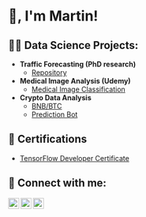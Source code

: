 <h1>👋, I'm Martin! <br/>
  
<h2>👨‍💻 Data Science Projects:</h2>

- <b>Traffic Forecasting (PhD research)</b>
  - [Repository](https://github.com/komehz/TrafficForecasting-PhDResearch)
- <b>Medical Image Analysis (Udemy)</b>
  - [Medical Image Classification](https://github.com/komehz/Medical-Image-Analysis)
- <b>Crypto Data Analysis</b>
  - [BNB/BTC](https://github.com/komehz/Crypto-Data-Analysis-BNB-BTC)
  - [Prediction Bot](https://github.com/komehz/CandleGenie-Prediction-Bot)

<h2> 📜 Certifications </h2>

- [TensorFlow Developer Certificate](https://www.credential.net/dcf6b012-bdf0-48e5-be1b-207a73d8d351)

<h2> 🤳 Connect with me:</h2>

[<img align="left" alt="Komehz | YouTube" width="22px" src="https://cdn.jsdelivr.net/npm/simple-icons@v3/icons/youtube.svg" />][youtube]
[<img align="left" alt="Komehz | LinkedIn" width="22px" src="https://cdn.jsdelivr.net/npm/simple-icons@v3/icons/linkedin.svg" />][linkedin]
[<img align="left" alt="Komehz | Instagram" width="22px" src="https://cdn.jsdelivr.net/npm/simple-icons@v3/icons/instagram.svg" />][instagram]

[youtube]: https://www.youtube.com/@martine292
[instagram]: https://www.instagram.com/komehz/
[linkedin]: https://www.linkedin.com/in/moe/

<!--
**komehz/komehz** is a ✨ _special_ ✨ repository because its `README.md` (this file) appears on your GitHub profile.

Here are some ideas to get you started:

- 🔭 I’m currently working on ...
- 🌱 I’m currently learning ...
- 👯 I’m looking to collaborate on ...
- 🤔 I’m looking for help with ...
- 💬 Ask me about ...
- 📫 How to reach me: ...
- 😄 Pronouns: ...
- ⚡ Fun fact: ...
-->
